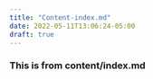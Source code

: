 ```yaml
---
title: "Content-index.md"
date: 2022-05-11T13:06:24-05:00
draft: true
---
```

### This is from content/index.md
